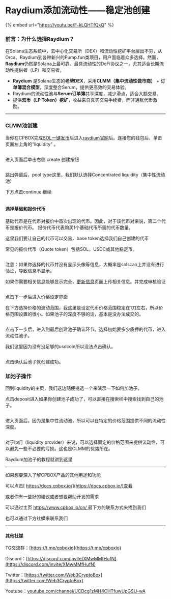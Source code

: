 # Raydium添加流动性——稳定池创建

{% embed url="https://youtu.be/F-kLQHTfQkQ" %}

### **前言：为什么选择Raydium？**

在Solana生态系统中，去中心化交易所（DEX）和流动性挖矿平台层出不穷，从Orca、Raydium到各种新兴的Pump.fun类项目，用户面临着众多选择。然而，**Raydium**仍然是Solana上最可靠、最具流动性的DeFi协议之一，尤其适合长期流动性提供者（LP）和交易者。

* **Raydium** 是Solana生态的**老牌DEX**，采用**CLMM（集中流动性做市商）** + **订单簿混合模型**，深度整合Serum，提供更高效的交易体验。
* Raydium的流动性池与**Serum订单簿**共享深度，减少滑点，适合大额交易。
* 提供**双币（LP Token）挖矿**，收益来自真实交易手续费，而非通胀代币激励。

***

### CLMM池创建

当你在CPBOX完成[SOL一键发币](https://www.cpbox.io/cn/solana/token/publish)后进入[raydium官网](https://raydium.io/swap/?inputMint=HtCqD3o5aF1RXcyGi6AW11PoB3bZmFdA8kvVyhJrpump\&outputMint=sol)后。连接您的钱包后，单击页面左上角的“liquidity” 。

<figure><img src="../../../en/.gitbook/assets/image%20(6).png" alt=""><figcaption></figcaption></figure>

进入页面后单击右侧 create 创建按钮

<figure><img src="../../../en/.gitbook/assets/image%20(2)%20(1).png" alt=""><figcaption></figcaption></figure>

跳出弹窗后，pool type这里，我们默认选择Concentrated liquidity（集中性流动池）

下方点击continue 继续

<figure><img src="../../../en/.gitbook/assets/image%20(1)%20(1).png" alt=""><figcaption></figcaption></figure>

#### 选择基础和报价代币

基础代币是在代币对报价中首次出现的代币。因此，对于该代币对来说，第二个代币是报价代币。 报价代币代表购买1个基础代币所需的代币数量。

这里我们要让自己的代币可以交易，base token选择我们自己创建的代币

常见的报价代币（Quote token）包括SOL，USDC或其他稳定币。

<figure><img src="../../../en/.gitbook/assets/image%20(3)%20(1).png" alt=""><figcaption></figcaption></figure>

注意：如果你选择的代币并没有显示头像等信息，大概率是solscan上并没有进行验证，导致信息不显示。

如果你需要相关信息能够显示完全，[更新信息](https://solscan.io/token-update)页面上传相关信息。并完成审核验证

<figure><img src="../../../en/.gitbook/assets/image%20(4)%20(1).png" alt=""><figcaption></figcaption></figure>

点击下一步后进入价格设定界面

在下方选择价格的波动范围，我这里是设定代币价格范围稳定在1刀左右，所以价格范围设置的很小。如果池子的深度不够的话，基本是没办法成交的。

<figure><img src="../../../en/.gitbook/assets/image%20(5)%20(1).png" alt=""><figcaption></figcaption></figure>

点击下一步后，进入到最后创建池子确认环节。选择初始要多少质押的代币，进入流动性池子。

我们这里因为没有没足够的usdcoin所以没法点击确认。

<figure><img src="../../../en/.gitbook/assets/image%20(6)%20(1).png" alt=""><figcaption></figcaption></figure>

点击确认后池子就创建成功。

### 加池子操作

回到liquidity的主页，我们这边随便挑选一个来演示一下如何加池子。

点击deposit进入如果你创建池子成功了，可以直接在搜索栏中搜索找到自己的池子。

<figure><img src="../../../en/.gitbook/assets/image%20(7).png" alt=""><figcaption></figcaption></figure>

进入页面后。因为是集中性流动池，所以可以在特定的价格范围提供不同的流动性深度。

<figure><img src="../../../en/.gitbook/assets/image%20(8).png" alt=""><figcaption></figcaption></figure>

对于lp们（liquidity provider）来说，可以选择固定的价格范围来提供流动性，可以避免一些不必要的亏损。这也是CLMM的优势所在。

Raydium加池子的教程就讲到这里

***

如果想要深入了解CPBOX产品的其他用途和功能

可以点击[ https://docs.cpbox.io/](https://docs.cpbox.io/)查看

或者你有一些好的建议或者想要帮助开发的需求

可以通过主页 [https://www.cpbox.io/cn/ ](https://www.cpbox.io/cn/)最下方的联系方式来找到我们

也可以通过下方社媒来联系我们

***

#### 其他社媒

TG交流群：[https://t.me/cpboxio](https://t.me/cpboxio)

Discord：[https://discord.com/invite/XMwMMfHufN](https://discord.com/invite/XMwMMfHufN)

Twitter：[https://twitter.com/Web3CryptoBox](https://twitter.com/Web3CryptoBox)

Youtube：[youtube.com/channel/UCDcg1zMH4CHTfuwUpGSU-wA](https://youtube.com/channel/UCDcg1zMH4CHTfuwUpGSU-wA)
